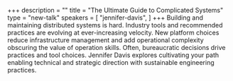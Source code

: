 +++
description = ""
title = "The Ultimate Guide to Complicated Systems"
type = "new-talk"
speakers = [
        "jennifer-davis",
]
+++
Building and maintaining distributed systems is hard. Industry tools and recommended practices are evolving at ever-increasing velocity. New platform choices reduce infrastructure management and add operational complexity obscuring the value of operation skills. Often, bureaucratic decisions drive practices and tool choices. Jennifer Davis explores cultivating your path enabling technical and strategic direction with sustainable engineering practices.